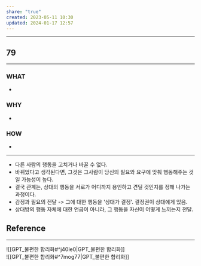 ```yaml
---
share: "true"
created: 2023-05-11 10:30
updated: 2024-01-17 12:57
---
```


---
## 79
---
### WHAT
- 
### WHY
- 
### HOW
- 
---
- 다른 사람의 행동을 고치거나 바꿀 수 없다.
- 바뀌었다고 생각된다면, 그것은 그사람이 당신의 필요와 요구에 맞춰 행동해주는 것일 가능성이 높다.
- 결국 관계는, 상대의 행동을 서로가 어디까지 용인하고 견딜 것인지를 정해 나가는 과정이다.
- 감정과 필요의 전달 -> 그에 대한 행동을 '상대가 결정'. 결정권이 상대에게 있음.
- 상대방의 행동 자체에 대한 언급이 아니라, 그 행동을 자신이 어떻게 느끼는지 전달.

## Reference
---
![[GPT_불편한 합리화#^j40le0|GPT_불편한 합리화]]  
![[GPT_불편한 합리화#^7mog77|GPT_불편한 합리화]]
